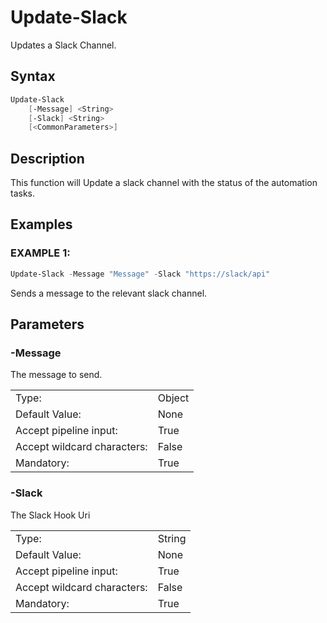 # Update-Slack

Updates a Slack Channel.

## Syntax

```PowerShell
Update-Slack
    [-Message] <String>
    [-Slack] <String>
    [<CommonParameters>]
```

## Description

This function will Update a slack channel with the status of the automation tasks.

## Examples

### EXAMPLE 1:

```PowerShell
Update-Slack -Message "Message" -Slack "https://slack/api"
```

Sends a message to the relevant slack channel.

## Parameters

### -Message

The message to send.

|  | |
|---|---|
| Type:    | Object |
| Default Value: | None |
| Accept pipeline input: | True |
| Accept wildcard characters: | False |
| Mandatory: | True |

### -Slack

The Slack Hook Uri

|  | |
|---|---|
| Type:    | String |
| Default Value: | None |
| Accept pipeline input: | True |
| Accept wildcard characters: | False |
| Mandatory: | True |


